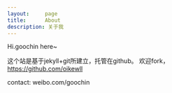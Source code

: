 ```yaml
---
layout:     page
title:      About
description: 关于我
---
```


Hi.goochin here~

这个站是基于jekyll+git所建立，托管在github。
欢迎fork，https://github.com/oikewll

contact: weibo.com/goochin